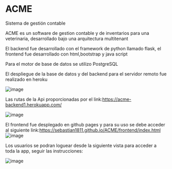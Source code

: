 # ACME
Sistema de gestión contable

ACME es un software de gestion contable y de inventarios para una veterinaria, desarrollado bajo una arquitectura multitenant

El backend fue desarrollado con el framework de python llamado flask, el frontend fue desarrollado con html,bootstrap y java script

Para el motor de base de datos se utilizo PostgreSQL

El despliegue de la base de datos y del backend para el servidor remoto fue realizado en heroku

![image](https://user-images.githubusercontent.com/91354744/146653995-32032b5d-6a31-4d58-9aca-5e504febed98.png)


Las rutas de la Api proporcionadas por el link:https://acme-backend1.herokuapp.com/

![image](https://user-images.githubusercontent.com/91354744/146653981-00313b8d-7a59-4325-a667-444e5141f956.png)


El frontend fue desplegado en github pages y para su uso se debe acceder al siguiente link:https://sebastian1811.github.io/ACME/frontend/index.html
![image](https://user-images.githubusercontent.com/91354744/146654000-8f36a98f-821c-4274-82dd-f2a7ec1ee8ad.png)

Los usuarios se podran loguear desde la siguiente vista para acceder a toda la app, seguir las instrucciones:

![image](https://user-images.githubusercontent.com/91354744/146654093-c35cabd0-b303-4f54-8abc-ecc26f26f301.png)

